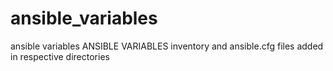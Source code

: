 # ansible_variables
ansible variables
ANSIBLE VARIABLES
inventory and ansible.cfg files added in respective directories
